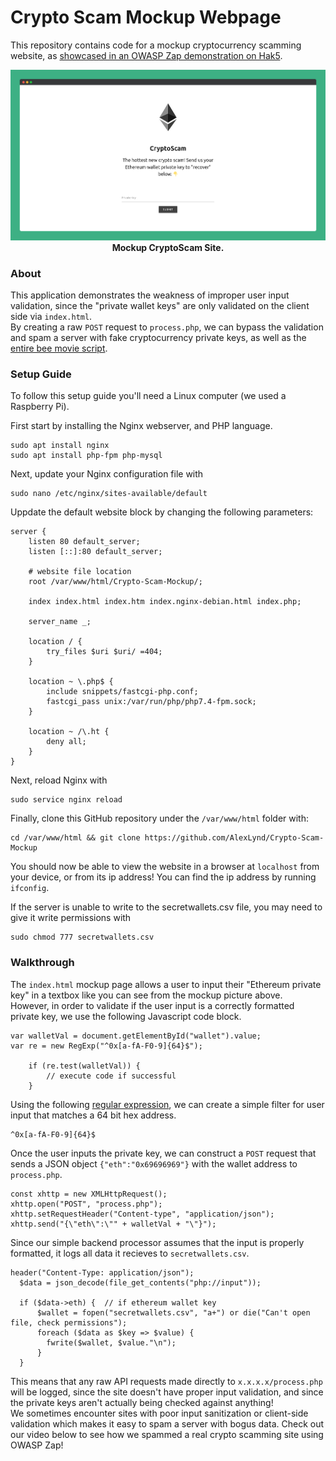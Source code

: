 # Crypto Scam Mockup Webpage
This repository contains code for a mockup cryptocurrency scamming website, as [showcased in an OWASP Zap demonstration on Hak5](https://youtube.com/Hak5).

<p align="center">
  <img src="images/mockup.png" width="700px">
  <br>
  <b>Mockup CryptoScam Site.</b>
  <br>
</p>

### About
This application demonstrates the weakness of improper user input validation, since the "private wallet keys" are only validated on the client side via `index.html`.  
By creating a raw `POST` request to `process.php`, we can bypass the validation and spam a server with fake cryptocurrency private keys, as well as the [entire bee movie script]().

### Setup Guide
To follow this setup guide you'll need a Linux computer (we used a Raspberry Pi).

First start by installing the Nginx webserver, and PHP language.
```
sudo apt install nginx 
sudo apt install php-fpm php-mysql
```
Next, update your Nginx configuration file with  
```
sudo nano /etc/nginx/sites-available/default
```

Uppdate the default website block by changing the following parameters:
``` 
server {
	listen 80 default_server;
	listen [::]:80 default_server;

    # website file location
	root /var/www/html/Crypto-Scam-Mockup/;
    
	index index.html index.htm index.nginx-debian.html index.php;

	server_name _;

	location / {
		try_files $uri $uri/ =404;
	}

	location ~ \.php$ {
		include snippets/fastcgi-php.conf;
		fastcgi_pass unix:/var/run/php/php7.4-fpm.sock;
	}

	location ~ /\.ht {
		deny all;
	}
}
```
Next, reload Nginx with  
```
sudo service nginx reload
```

Finally, clone this GitHub repository under the `/var/www/html` folder with:
```
cd /var/www/html && git clone https://github.com/AlexLynd/Crypto-Scam-Mockup
```

You should now be able to view the website in a browser at `localhost` from your device, or from its ip address!  You can find the ip address by running `ifconfig`.

If the server is unable to write to the secretwallets.csv file, you may need to give it write permissions with 
```
sudo chmod 777 secretwallets.csv
```

### Walkthrough
The `index.html` mockup page allows a user to input their "Ethereum private key" in a textbox like you can see from the mockup picture above.  
However, in order to validate if the user input is a correctly formatted private key, we use the following Javascript code block.
```
var walletVal = document.getElementById("wallet").value;
var re = new RegExp("^0x[a-fA-F0-9]{64}$");

    if (re.test(walletVal)) {
        // execute code if successful
    }
```
Using the following [regular expression](), we can create a simple filter for user input that matches a 64 bit hex address.
```
^0x[a-fA-F0-9]{64}$
```
Once the user inputs the private key, we can construct a `POST` request that sends a JSON object `{"eth":"0x69696969"}` with the wallet address to `process.php`.
```
const xhttp = new XMLHttpRequest();
xhttp.open("POST", "process.php");
xhttp.setRequestHeader("Content-type", "application/json");
xhttp.send("{\"eth\":\"" + walletVal + "\"}");
```
Since our simple backend processor assumes that the input is properly formatted, it logs all data it recieves to `secretwallets.csv`.
```
header("Content-Type: application/json"); 
  $data = json_decode(file_get_contents("php://input"));

  if ($data->eth) {  // if ethereum wallet key
      $wallet = fopen("secretwallets.csv", "a+") or die("Can't open file, check permissions");
      foreach ($data as $key => $value) {
        fwrite($wallet, $value."\n");
      }
  }
  ```
This means that any raw API requests made directly to `x.x.x.x/process.php` will be logged, since the site doesn't have proper input validation, and since the private keys aren't actually being checked against anything!  
We sometimes encounter sites with poor input sanitization or client-side validation which makes it easy to spam a server with bogus data.  Check out our video below to see how we spammed a real crypto scamming site using OWASP Zap! 